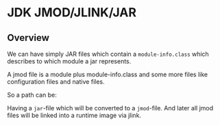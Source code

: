 JDK JMOD/JLINK/JAR
==================

Overview
--------

We can have simply JAR files which contain
a `module-info.class` which describes to which
module a jar represents.

A jmod file is a module plus module-info.class and
some more files like configuration files and
native files.

So a path can be:

Having a `jar`-file which will be converted to a `jmod`-file.
And later all jmod files will be linked into a runtime image
via jlink.
